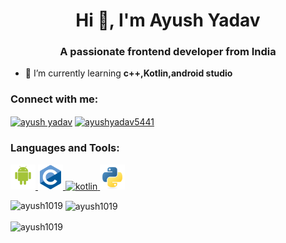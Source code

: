 <h1 align="center">Hi 👋, I'm Ayush Yadav</h1>
<h3 align="center">A passionate frontend developer from India</h3>

- 🌱 I’m currently learning **c++,Kotlin,android studio**

<h3 align="left">Connect with me:</h3>
<p align="left">
<a href="https://fb.com/ayush yadav" target="blank"><img align="center" src="https://raw.githubusercontent.com/rahuldkjain/github-profile-readme-generator/master/src/images/icons/Social/facebook.svg" alt="ayush yadav" height="30" width="40" /></a>
<a href="https://instagram.com/ayushyadav5441" target="blank"><img align="center" src="https://raw.githubusercontent.com/rahuldkjain/github-profile-readme-generator/master/src/images/icons/Social/instagram.svg" alt="ayushyadav5441" height="30" width="40" /></a>
</p>

<h3 align="left">Languages and Tools:</h3>
<p align="left"> <a href="https://developer.android.com" target="_blank" rel="noreferrer"> <img src="https://raw.githubusercontent.com/devicons/devicon/master/icons/android/android-original-wordmark.svg" alt="android" width="40" height="40"/> </a> <a href="https://www.cprogramming.com/" target="_blank" rel="noreferrer"> <img src="https://raw.githubusercontent.com/devicons/devicon/master/icons/c/c-original.svg" alt="c" width="40" height="40"/> </a> <a href="https://kotlinlang.org" target="_blank" rel="noreferrer"> <img src="https://www.vectorlogo.zone/logos/kotlinlang/kotlinlang-icon.svg" alt="kotlin" width="40" height="40"/> </a> <a href="https://www.python.org" target="_blank" rel="noreferrer"> <img src="https://raw.githubusercontent.com/devicons/devicon/master/icons/python/python-original.svg" alt="python" width="40" height="40"/> </a> </p>

<p><img align="left" src="https://github-readme-stats.vercel.app/api/top-langs?username=ayush1019&show_icons=true&locale=en&layout=compact" alt="ayush1019" /></p>

<p>&nbsp;<img align="center" src="https://github-readme-stats.vercel.app/api?username=ayush1019&show_icons=true&locale=en" alt="ayush1019" /></p>

<p><img align="center" src="https://github-readme-streak-stats.herokuapp.com/?user=ayush1019&" alt="ayush1019" /></p>
